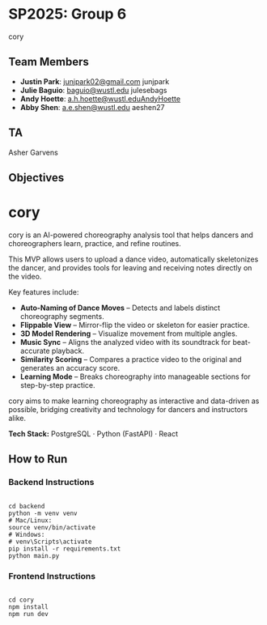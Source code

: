 # SP2025: Group 6 

cory

## Team Members
- **Justin Park**: junjpark02@gmail.com junjpark
- **Julie Baguio**: baguio@wustl.edu julesebags
- **Andy Hoette**: a.h.hoette@wustl.eduAndyHoette
- **Abby Shen**: a.e.shen@wustl.edu aeshen27

## TA
Asher Garvens

## Objectives

# cory

cory is an AI-powered choreography analysis tool that helps dancers and choreographers learn, practice, and refine routines.  

This MVP allows users to upload a dance video, automatically skeletonizes the dancer, and provides tools for leaving and receiving notes directly on the video.  

Key features include:
- **Auto-Naming of Dance Moves** – Detects and labels distinct choreography segments.
- **Flippable View** – Mirror-flip the video or skeleton for easier practice.
- **3D Model Rendering** – Visualize movement from multiple angles.
- **Music Sync** – Aligns the analyzed video with its soundtrack for beat-accurate playback.
- **Similarity Scoring** – Compares a practice video to the original and generates an accuracy score.
- **Learning Mode** – Breaks choreography into manageable sections for step-by-step practice.

cory aims to make learning choreography as interactive and data-driven as possible, bridging creativity and technology for dancers and instructors alike.

**Tech Stack:** PostgreSQL · Python (FastAPI) · React



## How to Run

### Backend Instructions

<code>
cd backend
python -m venv venv
# Mac/Linux:
source venv/bin/activate
# Windows:
# venv\Scripts\activate
pip install -r requirements.txt
python main.py
</code>


### Frontend Instructions
<code>
cd cory
npm install
npm run dev
</code>


